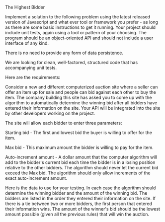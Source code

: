 The Highest Bidder

Implement a solution to the following problem using the latest released version of Javascript and what ever tool or framework you prefer - as long as there are some basic instructions to get it running. Your project should include unit tests, again using a tool or pattern of your choosing. The program should be an object-oriented API and should not include a user interface of any kind. 

There is no need to provide any form of data persistence. 

We are looking for clean, well-factored, structured code that has accompanying unit tests.

Here are the requirements: 

Consider a new and different computerized auction site where a seller can offer an item up for sale and people can bid against each other to buy the item. The company building this site has asked you to come up with the algorithm to automatically determine the winning bid after all bidders have entered their information on the site. Your API will be integrated into the site by other developers working on the project. 

The site will allow each bidder to enter three parameters: 

Starting bid - The first and lowest bid the buyer is willing to offer for the item. 

Max bid - This maximum amount the bidder is willing to pay for the item. 

Auto-increment amount - A dollar amount that the computer algorithm will add to the bidder's current bid each time the bidder is in a losing position relative to the other bidders. The algorithm should never let the current bid exceed the Max bid. The algorithm should only allow increments of the exact auto-increment amount. 

Here is the data to use for your testing. In each case the algorithm should determine the winning bidder and the amount of the winning bid. The bidders are listed in the order they entered their information on the site. If there is a tie between two or more bidders, the first person that entered their information wins. The amount of the winner's bid should be the lowest amount possible (given all the previous rules) that will win the auction.